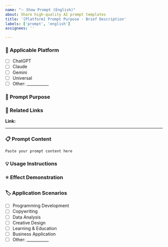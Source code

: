 ```yaml
---
name: "✨ Show Prompt (English)"
about: Share high-quality AI prompt templates
title: '[Platform] Prompt Purpose - Brief Description'
labels: ['prompt', 'english']
assignees: ''

---
```


### 🤖 Applicable Platform
- [ ] ChatGPT
- [ ] Claude
- [ ] Gemini
- [ ] Universal
- [ ] Other: ___________

### 🎯 Prompt Purpose
<!-- Briefly describe the purpose and effect of this prompt -->


### 🔗 Related Links
<!-- If there are related chat records or demo links, please provide -->
**Link:** 

---

### 📋 Prompt Content
<!-- Please paste the complete prompt in the code block below -->

```
Paste your prompt content here
```

### 💡 Usage Instructions
<!-- Explain how to use this prompt and any precautions -->


### ⭐ Effect Demonstration
<!-- You can show screenshots or sample outputs of using this prompt -->


### 🏷️ Application Scenarios
<!-- Add relevant tags for this prompt for easy categorization -->
- [ ] Programming Development
- [ ] Copywriting
- [ ] Data Analysis
- [ ] Creative Design
- [ ] Learning & Education
- [ ] Business Application
- [ ] Other: ___________

